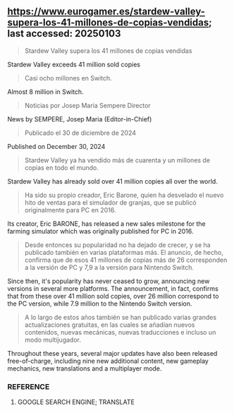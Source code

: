 ## https://www.eurogamer.es/stardew-valley-supera-los-41-millones-de-copias-vendidas; last accessed: 20250103

> Stardew Valley supera los 41 millones de copias vendidas

Stardew Valley exceeds 41 million sold copies 

> Casi ocho millones en Switch.

Almost 8 million in Switch.

> Noticias por Josep Maria Sempere Director

News by SEMPERE, Josep Maria (Editor-in-Chief)

> Publicado el 30 de diciembre de 2024

Published on December 30, 2024

> Stardew Valley ya ha vendido más de cuarenta y un millones de copias en todo el mundo.

Stardew Valley has already sold over 41 million copies all over the world.

> Ha sido su propio creador, Eric Barone, quien ha desvelado el nuevo hito de ventas para el simulador de granjas, que se publicó originalmente para PC en 2016.

Its creator, Eric BARONE, has released a new sales milestone for the farming simulator which was originally published for PC in 2016.

> Desde entonces su popularidad no ha dejado de crecer, y se ha publicado también en varias plataformas más. El anuncio, de hecho, confirma que de esos 41 millones de copias más de 26 corresponden a la versión de PC y 7,9 a la versión para Nintendo Switch.

Since then, it's popularity has never ceased to grow, announcing new versions in several more platforms. The announcement, in fact, confirms that from these over 41 million sold copies, over 26 million correspond to the PC version, while 7.9 million to the Nintendo Switch version.

> A lo largo de estos años también se han publicado varias grandes actualizaciones gratuitas, en las cuales se añadían nuevos contenidos, nuevas mecánicas, nuevas traducciones e incluso un modo multijugador. 

Throughout these years, several major updates have also been released free-of-charge, including nine new additional content, new gameplay mechanics, new translations and a multiplayer mode.

### REFERENCE

1) GOOGLE SEARCH ENGINE; TRANSLATE